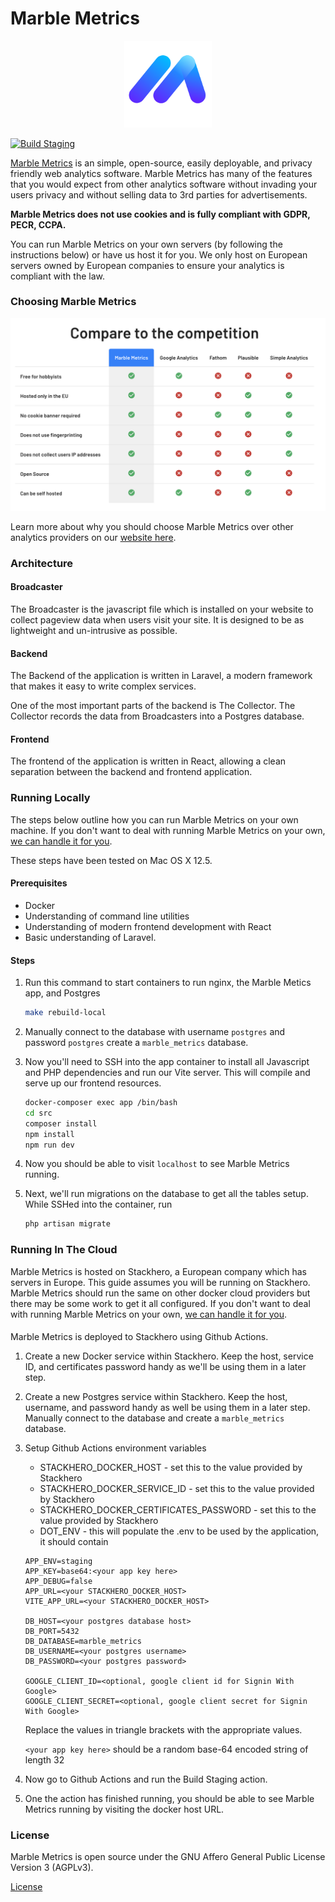 # Marble Metrics

<p align="center">
    <a href="https://marblemetrics.com/">
        <img src="https://raw.githubusercontent.com/MarbleMetrics/MarbleMetrics/master/src/public/images/logo.svg" width="140px" />
    </a>
</p>

[![Build Staging](https://github.com/MarbleMetrics/MarbleMetrics/actions/workflows/build-staging.yml/badge.svg)](https://github.com/MarbleMetrics/MarbleMetrics/actions/workflows/build-staging.yml)

[Marble Metrics](https://marblemetrics.com) is an simple, open-source, easily deployable, and privacy friendly web analytics software. Marble Metrics has many of the features that you would expect from other analytics software without invading your users privacy and without selling data to 3rd parties for advertisements. 

**Marble Metrics does not use cookies and is fully compliant with GDPR, PECR, CCPA.**

You can run Marble Metrics on your own servers (by following the instructions below) or have us host it for you. We only host on European servers owned by European companies to ensure your analytics is compliant with the law.  

### Choosing Marble Metrics
![](src/public/images/readme/comparison.png)  

Learn more about why you should choose Marble Metrics over other analytics providers on our [website here](https://marblemetrics.com).

### Architecture

#### Broadcaster
The Broadcaster is the javascript file which is installed on your website to collect pageview data when users visit your site. It is designed to be as lightweight and un-intrusive as possible.

#### Backend
The Backend of the application is written in Laravel, a modern framework that makes it easy to write complex services.

One of the most important parts of the backend is The Collector. The Collector records the data from Broadcasters into a Postgres database.

#### Frontend
The frontend of the application is written in React, allowing a clean separation between the backend and frontend application.

### Running Locally
The steps below outline how you can run Marble Metrics on your own machine. If you don't want to deal with running Marble Metrics on your own, [we can handle it for you](https://marblemetrics.com).

These steps have been tested on Mac OS X 12.5.

#### Prerequisites
* Docker
* Understanding of command line utilities
* Understanding of modern frontend development with React
* Basic understanding of Laravel.

#### Steps
1. Run this command to start containers to run nginx, the Marble Metics app, and Postgres
    ```bash
    make rebuild-local
    ```
2. Manually connect to the database with username `postgres` and password `postgres` create a `marble_metrics` database.
3. Now you'll need to SSH into the app container to install all Javascript and PHP dependencies and run our Vite server. This will compile and serve up our frontend resources.
    ```bash
    docker-composer exec app /bin/bash
    cd src
    composer install
    npm install
    npm run dev
    ```
   
4. Now you should be able to visit `localhost` to see Marble Metrics running.
5. Next, we'll run migrations on the database to get all the tables setup. While SSHed into the container, run
    ```bash
    php artisan migrate
    ```

### Running In The Cloud
Marble Metrics is hosted on Stackhero, a European company which has servers in Europe. This guide assumes you will be running on Stackhero. Marble Metrics should run the same on other docker cloud providers but there may be some work to get it all configured. If you don't want to deal with running Marble Metrics on your own, [we can handle it for you](https://marblemetrics.com).

#### 
Marble Metrics is deployed to Stackhero using Github Actions.

1. Create a new Docker service within Stackhero. Keep the host, service ID, and certificates password handy as we'll be using them in a later step.

2. Create a new Postgres service within Stackhero. Keep the host, username, and password handy as well be using them in a later step. Manually connect to the database and create a `marble_metrics` database.

3. Setup Github Actions environment variables
    * STACKHERO_DOCKER_HOST - set this to the value provided by Stackhero
    * STACKHERO_DOCKER_SERVICE_ID - set this to the value provided by Stackhero
    * STACKHERO_DOCKER_CERTIFICATES_PASSWORD - set this to the value provided by Stackhero
    * DOT_ENV - this will populate the .env to be used by the application, it should contain
    ```
    APP_ENV=staging
    APP_KEY=base64:<your app key here>
    APP_DEBUG=false
    APP_URL=<your STACKHERO_DOCKER_HOST>
    VITE_APP_URL=<your STACKHERO_DOCKER_HOST>
    
    DB_HOST=<your postgres database host>
    DB_PORT=5432
    DB_DATABASE=marble_metrics
    DB_USERNAME=<your postgres username>
    DB_PASSWORD=<your postgres password>
   
   GOOGLE_CLIENT_ID=<optional, google client id for Signin With Google>
   GOOGLE_CLIENT_SECRET=<optional, google client secret for Signin With Google>
    ```
    Replace the values in triangle brackets with the appropriate values.
   
    `<your app key here>` should be a random base-64 encoded string of length 32
     
3. Now go to Github Actions and run the Build Staging action.
4. One the action has finished running, you should be able to see Marble Metrics running by visiting the docker host URL.         

### License
Marble Metrics is open source under the GNU Affero General Public License Version 3 (AGPLv3).

[License](LICENSE.md)